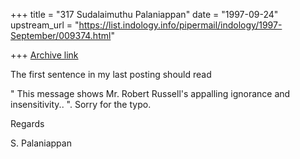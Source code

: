 +++
title = "317 Sudalaimuthu Palaniappan"
date = "1997-09-24"
upstream_url = "https://list.indology.info/pipermail/indology/1997-September/009374.html"

+++
[Archive link](https://list.indology.info/pipermail/indology/1997-September/009374.html)

The first sentence in my last posting should read

" This message shows Mr. Robert Russell's appalling ignorance and
insensitivity.. ".
Sorry for the typo.

Regards

S. Palaniappan



